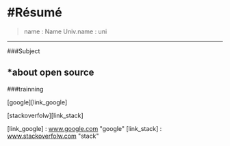#Résumé
=============
>name : Name
>Univ.name : uni
------------
###Subject

*about open source
------------
###trainning

[google][link_google]

[stackoverfolw][link_stack]

[link_google] : www.google.com "google"
[link_stack] : www.stackoverfolw.com "stack"

